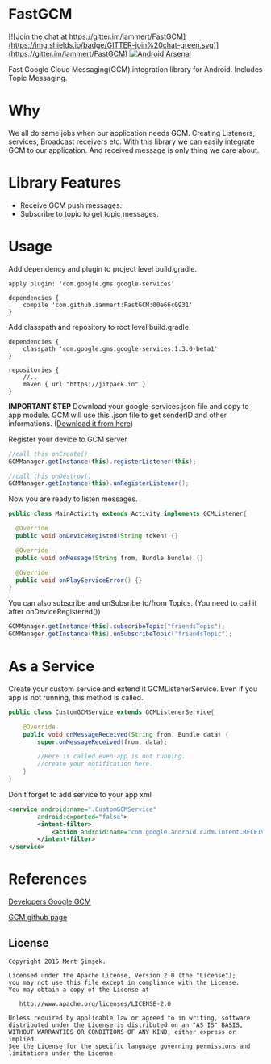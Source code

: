 # FastGCM
[![Join the chat at https://gitter.im/iammert/FastGCM](https://img.shields.io/badge/GITTER-join%20chat-green.svg)](https://gitter.im/iammert/FastGCM)
[![Android Arsenal](https://img.shields.io/badge/Android%20Arsenal-FastGCM-brightgreen.svg?style=flat)](http://android-arsenal.com/details/1/2219)

Fast Google Cloud Messaging(GCM) integration library for Android. Includes Topic Messaging.

# Why

We all do same jobs when our application needs GCM. Creating Listeners, services, Broadcast receivers etc. With this
library we can easily integrate GCM to our application. And received message is only thing we care about.

# Library Features

* Receive GCM push messages.
* Subscribe to topic to get topic messages.

# Usage

Add dependency and plugin to project level build.gradle.

```
apply plugin: 'com.google.gms.google-services'

dependencies {
    compile 'com.github.iammert:FastGCM:00e66c0931'
}
```

Add classpath and repository to root level build.gradle.

```
dependencies {
    classpath 'com.google.gms:google-services:1.3.0-beta1'
}

repositories {
    //..
    maven { url "https://jitpack.io" }
}

```

**IMPORTANT STEP**  Download your google-services.json file and copy to app module. GCM will use this .json file to get senderID and other informations. ([Download it from here](https://developers.google.com/mobile/add?platform=android&cntapi=gcm&cnturl=https:%2F%2Fdevelopers.google.com%2Fcloud-messaging%2Fandroid%2Fclient&cntlbl=Continue%20Adding%20GCM%20Support&%3Fconfigured%3Dtrue))

Register your device to GCM server

```java
//call this onCreate()
GCMManager.getInstance(this).registerListener(this);

//call this onDestroy()
GCMManager.getInstance(this).unRegisterListener();
```

Now you are ready to listen messages.
```java
public class MainActivity extends Activity implements GCMListener{

  @Override
  public void onDeviceRegisted(String token) {}

  @Override
  public void onMessage(String from, Bundle bundle) {}

  @Override
  public void onPlayServiceError() {}
}
```

You can also subscribe and unSubsribe to/from Topics. (You need to call it after onDeviceRegistered())
```java
GCMManager.getInstance(this).subscribeTopic("friendsTopic");
GCMManager.getInstance(this).unSubscribeTopic("friendsTopic");

```

# As a Service
Create your custom service and extend it GCMListenerService. Even if you app is not running, this method is called.
```java
public class CustomGCMService extends GCMListenerService{

    @Override
    public void onMessageReceived(String from, Bundle data) {
        super.onMessageReceived(from, data);

        //Here is called even app is not running.
        //create your notification here.
    }
}
```

Don't forget to add service to your app xml
```xml
<service android:name=".CustomGCMService"
        android:exported="false">
        <intent-filter>
            <action android:name="com.google.android.c2dm.intent.RECEIVE" />
        </intent-filter>
</service>
```
# References

[Developers Google GCM](https://developers.google.com/cloud-messaging/android/client)

[GCM github page](https://github.com/google/gcm)

License
--------


    Copyright 2015 Mert Şimşek.

    Licensed under the Apache License, Version 2.0 (the "License");
    you may not use this file except in compliance with the License.
    You may obtain a copy of the License at

       http://www.apache.org/licenses/LICENSE-2.0

    Unless required by applicable law or agreed to in writing, software
    distributed under the License is distributed on an "AS IS" BASIS,
    WITHOUT WARRANTIES OR CONDITIONS OF ANY KIND, either express or implied.
    See the License for the specific language governing permissions and
    limitations under the License.






